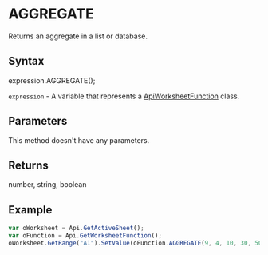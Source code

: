 # AGGREGATE

Returns an aggregate in a list or database.

## Syntax

expression.AGGREGATE();

`expression` - A variable that represents a [ApiWorksheetFunction](../ApiWorksheetFunction.md) class.

## Parameters

This method doesn't have any parameters.

## Returns

number, string, boolean

## Example



```javascript
var oWorksheet = Api.GetActiveSheet();
var oFunction = Api.GetWorksheetFunction();
oWorksheet.GetRange("A1").SetValue(oFunction.AGGREGATE(9, 4, 10, 30, 50, 5));
```
